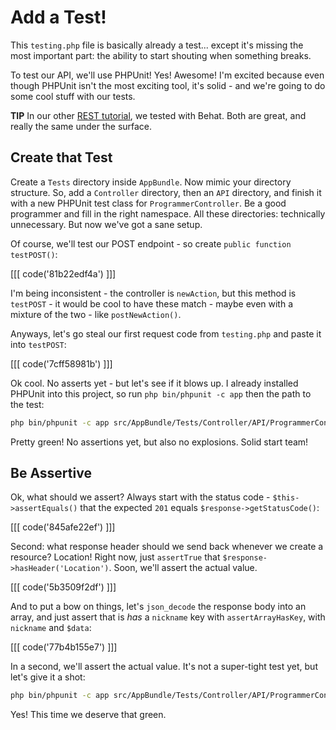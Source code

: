 # Add a Test!

This `testing.php` file is basically already a test... except it's missing
the most important part: the ability to start shouting when something
breaks.

To test our API, we'll use PHPUnit! Yes! Awesome! I'm excited because even
though PHPUnit isn't the most exciting tool, it's solid - and we're going
to do some cool stuff with our tests.

**TIP** In our other [REST tutorial](http://knpuniversity.com/screencast/rest),
we tested with Behat. Both are great, and really the same under the surface.

## Create that Test

Create a `Tests` directory inside `AppBundle`. Now mimic your directory structure.
So, add a `Controller` directory, then an `API` directory, and finish it with
a new PHPUnit test class for `ProgrammerController`. Be a good programmer
and fill in the right namespace. All these directories: technically unnecessary.
But now we've got a sane setup.

Of course, we'll test our POST endpoint - so create `public function testPOST()`:

[[[ code('81b22edf4a') ]]]

I'm being inconsistent - the controller is `newAction`, but this method is
`testPOST` - it would be cool to have these match - maybe even with a mixture
of the two - like `postNewAction()`.

Anyways, let's go steal our first request code from `testing.php` and paste
it into `testPOST`:

[[[ code('7cff58981b') ]]]

Ok cool. No asserts yet - but let's see if it blows up. I already installed
PHPUnit into this project, so run `php bin/phpunit -c app` then the path to
the test:

```bash
php bin/phpunit -c app src/AppBundle/Tests/Controller/API/ProgrammerControllerTest.php
```

Pretty green! No assertions yet, but also no explosions. Solid start team!

## Be Assertive

Ok, what should we assert? Always start with the status code - `$this->assertEquals()`
that the expected `201` equals `$response->getStatusCode()`:

[[[ code('845afe22ef') ]]]

Second: what response header should we send back whenever we create a resource?
Location! Right now, just `assertTrue` that `$response->hasHeader('Location')`.
Soon, we'll assert the actual value.

[[[ code('5b3509f2df') ]]]

And to put a bow on things, let's `json_decode` the response body into an
array, and just assert that is *has* a `nickname` key with `assertArrayHasKey`,
with `nickname` and `$data`:

[[[ code('77b4b155e7') ]]]

In a second, we'll assert the actual value. It's not a super-tight test yet,
but let's give it a shot:

```bash
php bin/phpunit -c app src/AppBundle/Tests/Controller/API/ProgrammerControllerTest.php
```

Yes! This time we deserve that green.
